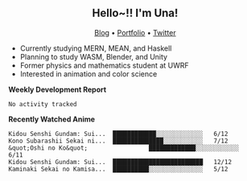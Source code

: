 <h2 align="center">
  Hello~!! I'm Una!
</h2>

<p align="center">
  <a href="https://anarchy.website/">Blog</a> &bull;
  <a href="https://una-ada.github.io/">Portfolio</a> &bull;
  <a href="https://twitter.com/xn__z7x">Twitter</a>
</p>

- Currently studying MERN, MEAN, and Haskell
- Planning to study WASM, Blender, and Unity
- Former physics and mathematics student at UWRF
- Interested in animation and color science

**Weekly Development Report**

<!--START_SECTION:waka-->

```text
No activity tracked
```

<!--END_SECTION:waka-->

**Recently Watched Anime**

<!-- RECENT-ANIME:START -->

    Kidou Senshi Gundam: Sui...  ████████████░░░░░░░░░░░░░   6/12
    Kono Subarashii Sekai ni...  ██████████████░░░░░░░░░░░   7/12
    &quot;Oshi no Ko&quot;                 █████████████░░░░░░░░░░░░   6/11
    Kidou Senshi Gundam: Sui...  █████████████████████████   12/12
    Kaminaki Sekai no Kamisa...  ██████████░░░░░░░░░░░░░░░   5/12
<!-- RECENT-ANIME:END -->
